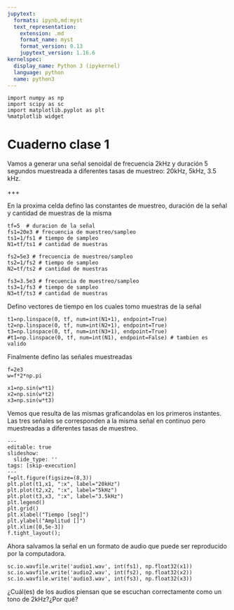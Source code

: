 ```yaml
---
jupytext:
  formats: ipynb,md:myst
  text_representation:
    extension: .md
    format_name: myst
    format_version: 0.13
    jupytext_version: 1.16.6
kernelspec:
  display_name: Python 3 (ipykernel)
  language: python
  name: python3
---
```


```{code-cell} ipython3
import numpy as np
import scipy as sc
import matplotlib.pyplot as plt
%matplotlib widget
```

# Cuaderno clase 1

Vamos a generar una señal senoidal de frecuencia 2kHz y duración 5 segundos muestreada a diferentes tasas de muestreo: 20kHz, 5kHz, 3.5 kHz.

+++

En la proxima celda defino las constantes de muestreo, duración de la señal y cantidad de muestras de la misma

```{code-cell} ipython3
tf=5  # duracion de la señal
fs1=20e3 # frecuencia de muestreo/sampleo
ts1=1/fs1 # tiempo de sampleo 
N1=tf/ts1 # cantidad de muestras

fs2=5e3 # frecuencia de muestreo/sampleo
ts2=1/fs2 # tiempo de sampleo 
N2=tf/ts2 # cantidad de muestras

fs3=3.5e3 # frecuencia de muestreo/sampleo
ts3=1/fs3 # tiempo de sampleo 
N3=tf/ts3 # cantidad de muestras
```

Defino vectores de tiempo en los cuales tomo muestras de la señal

```{code-cell} ipython3
t1=np.linspace(0, tf, num=int(N1+1), endpoint=True)
t2=np.linspace(0, tf, num=int(N2+1), endpoint=True)
t3=np.linspace(0, tf, num=int(N3+1), endpoint=True)
#t1=np.linspace(0, tf, num=int(N1), endpoint=False) # tambien es valido
```

Finalmente defino las señales muestreadas

```{code-cell} ipython3
f=2e3
w=f*2*np.pi

x1=np.sin(w*t1)
x2=np.sin(w*t2)
x3=np.sin(w*t3)
```

Vemos que resulta de las mismas graficandolas en los primeros instantes. Las tres señales se corresponden a la misma señal en continuo pero muestreadas a diferentes tasas de muestreo.

```{code-cell} ipython3
---
editable: true
slideshow:
  slide_type: ''
tags: [skip-execution]
---
f=plt.figure(figsize=(8,3))
plt.plot(t1,x1, ":x", label="20kHz")
plt.plot(t2,x2, ":x", label="5kHz")
plt.plot(t3,x3, ":x", label="3.5kHz")
plt.legend()
plt.grid()
plt.xlabel("Tiempo [seg]")
plt.ylabel("Amplitud []")
plt.xlim([0,5e-3])
f.tight_layout();
```

Ahora salvamos la señal en un formato de audio que puede ser reproducido por la computadora.

```{code-cell} ipython3
sc.io.wavfile.write('audio1.wav', int(fs1), np.float32(x1))
sc.io.wavfile.write('audio2.wav', int(fs2), np.float32(x2))
sc.io.wavfile.write('audio3.wav', int(fs3), np.float32(x3))
```

¿Cuál(es) de los audios piensan que se escuchan correctamente como un tono de 2kHz?¿Por qué?
